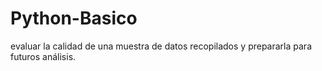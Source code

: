 # Python-Basico
evaluar la calidad de una muestra de datos recopilados y prepararla para futuros análisis.
